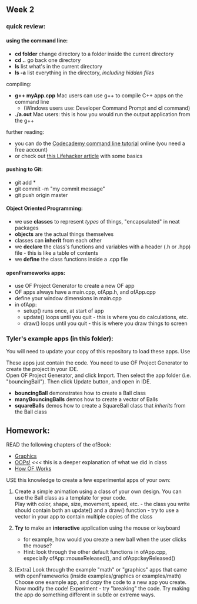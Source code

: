 ## Week 2 

### quick review:

#### using the command line:

 - **cd folder** change directory to a folder inside the current directory
 - **cd ..** go back one directory
 - **ls** list what's in the current directory
 - **ls -a** list everything in the directory, _including hidden files_

compiling:

 - **g++ myApp.cpp** Mac users can use g++ to compile C++ apps on the command line
 	- (Windows users use: Developer Command Prompt and **cl** command)
 - **./a.out** Mac users: this is how you would run the output application from the g++

further reading:

 - you can do the [Codecademy command line tutorial](https://www.codecademy.com/courses/learn-the-command-line/lessons/navigation/exercises/your-first-command?action=lesson_resume) online (you need a free account)
 - or check out [this Lifehacker article](http://lifehacker.com/5633909/who-needs-a-mouse-learn-to-use-the-command-line-for-almost-anything) with some basics

#### pushing to Git: 

 - git add *
 - git commit -m "my commit message"
 - git push origin master

#### Object Oriented Programming:

 - we use **classes** to represent _types_ of things, "encapsulated" in neat packages
 - **objects** are the actual things themselves
 - classes can **inherit** from each other
 - we **declare** the class's functions and variables with a header (.h or .hpp) file - this is like a table of contents
 - we **define** the class functions inside a .cpp file

#### openFrameworks apps: 

 - use OF Project Generator to create a new OF app
 - OF apps always have a main.cpp, ofApp.h, and ofApp.cpp
 - define your window dimensions in main.cpp
 - in ofApp:
 	- setup() runs once, at start of app
 	- update() loops until you quit - this is where you do calculations, etc.
 	- draw() loops until you quit - this is where you draw things to screen

### Tyler's example apps (in this folder):

You will need to update your copy of this repository to load these apps.
Use 

These apps just contain the code.  You need to use OF Project Generator to create the project in your IDE.  
Open OF Project Generator, and click Import.  Then select the app folder (i.e. "bouncingBall").  Then click Update button, and open in IDE.

 - **bouncingBall** demonstrates how to create a Ball class
 - **manyBouncingBalls** demos how to create a vector of Balls 
 - **squareBalls** demos how to create a SquareBall class that _inherits_ from the Ball class

## Homework:

READ the following chapters of the ofBook:

 - [Graphics](http://openframeworks.cc/ofBook/chapters/intro_to_graphics.html)
 - [OOPs!](http://openframeworks.cc/ofBook/chapters/OOPs!.html) <<< this is a deeper explanation of what we did in class
 - [How OF Works](http://openframeworks.cc/ofBook/chapters/how_of_works.html)

USE this knowledge to create a few experimental apps of your own:

1.	Create a simple animation using a class of your own design.  You can use the Ball class as a template for your code.  
	Play with color, shape, size, movement, speed, etc.
	  	- the class you write should contain both an update() and a draw() function
		- try to use a vector in your app to contain multiple copies of the class

2.	**Try** to make an **interactive** application using the mouse or keyboard
	- for example, how would you create a new ball when the user clicks the mouse?
	- Hint: look through the other default functions in ofApp.cpp, especially ofApp::mouseReleased(), and ofApp::keyReleased()

3. 	[Extra] Look through the example "math" or "graphics" apps that came with openFrameworks (inside examples/graphics or examples/math)  
	Choose one example app, and copy the code to a new app you create.  Now modify the code!  Experiment - try "breaking" the code.  Try making the app do something different in subtle or extreme ways.






